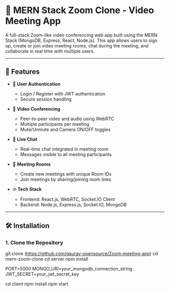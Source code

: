 # 🔗 MERN Stack Zoom Clone - Video Meeting App

A full-stack Zoom-like video conferencing web app built using the MERN Stack (MongoDB, Express, React, Node.js). This app allows users to sign up, create or join video meeting rooms, chat during the meeting, and collaborate in real time with multiple users.

---

## 🚀 Features

- 🔐 **User Authentication**
  - Login / Register with JWT authentication
  - Secure session handling

- 🎥 **Video Conferencing**
  - Peer-to-peer video and audio using WebRTC
  - Multiple participants per meeting
  - Mute/Unmute and Camera ON/OFF toggles

- 💬 **Live Chat**
  - Real-time chat integrated in meeting room
  - Messages visible to all meeting participants

- 👥 **Meeting Rooms**
  - Create new meetings with unique Room IDs
  - Join meetings by sharing/joining room links

- 🌐 **Tech Stack**
  - Frontend: React.js, WebRTC, Socket.IO Client
  - Backend: Node.js, Express.js, Socket.IO, MongoDB

---

## 🛠️ Installation

### 1. Clone the Repository

git clone (https://github.com/gaurav-opensource/Zoom-meeting-app)
cd mern-zoom-clone
cd server
npm install


PORT=5000
MONGO_URI=your_mongodb_connection_string
JWT_SECRET=your_jwt_secret_key


cd client
npm install
npm start

```bash
